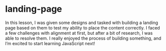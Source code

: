 # landing-page

In this lesson, I was given some designs and tasked with building a landing page based on them to test my ability to place the content correctly. I faced a few challenges with alignment at first, but after a bit of research, I was able to resolve them. I really enjoyed the process of building something, and I’m excited to start learning JavaScript next!
